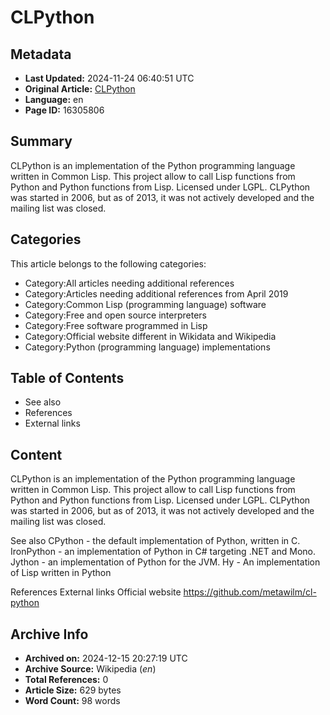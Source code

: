 # CLPython

## Metadata
- **Last Updated:** 2024-11-24 06:40:51 UTC
- **Original Article:** [CLPython](https://en.wikipedia.org/wiki/CLPython)
- **Language:** en
- **Page ID:** 16305806

## Summary
CLPython is an implementation of the Python programming language written in Common Lisp.
This project allow to call Lisp functions from Python and Python functions from Lisp. Licensed under LGPL.
CLPython was started in 2006, but as of 2013, it was not actively developed and the mailing list was closed.

## Categories
This article belongs to the following categories:

- Category:All articles needing additional references
- Category:Articles needing additional references from April 2019
- Category:Common Lisp (programming language) software
- Category:Free and open source interpreters
- Category:Free software programmed in Lisp
- Category:Official website different in Wikidata and Wikipedia
- Category:Python (programming language) implementations

## Table of Contents

- See also
- References
- External links

## Content

CLPython is an implementation of the Python programming language written in Common Lisp.
This project allow to call Lisp functions from Python and Python functions from Lisp. Licensed under LGPL.
CLPython was started in 2006, but as of 2013, it was not actively developed and the mailing list was closed.

See also
CPython - the default implementation of Python, written in C.
IronPython - an implementation of Python in C# targeting .NET and Mono.
Jython - an implementation of Python for the JVM.
Hy - An implementation of Lisp written in Python

References
External links
Official website
https://github.com/metawilm/cl-python

## Archive Info
- **Archived on:** 2024-12-15 20:27:19 UTC
- **Archive Source:** Wikipedia (_en_)
- **Total References:** 0
- **Article Size:** 629 bytes
- **Word Count:** 98 words
